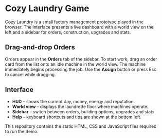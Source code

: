 # Cozy Laundry Game

Cozy Laundry is a small factory management prototype played in the browser. The interface presents a live dashboard with a world view on the left and a sidebar for orders, construction, upgrades and stats.

## Drag-and-drop Orders

Orders appear in the **Orders** tab of the sidebar. To start work, drag an order card from the list onto an idle machine in the world view. The machine immediately begins processing the job. Use the **Assign** button or press Esc to cancel while dragging.

## Interface

- **HUD** – shows the current day, money, energy and reputation.
- **World view** – displays the laundrette floor where machines operate.
- **Sidebar** – switch between orders, building options, upgrades and stats.
- **Help** – keyboard shortcuts and tips are shown at the bottom left.

This repository contains the static HTML, CSS and JavaScript files required to run the demo.
